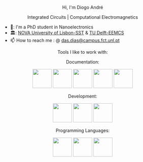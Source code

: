 

<p align=center> Hi, I'm Diogo André </p>

<p align=center> Integrated Circuits | Computational Electromagnetics </p>

- 🔭: I'm a PhD student in Nanoelectronics
- 🏛️: [NOVA University of Lisbon-SST](https://www.fct.unl.pt/en) & [TU Delft-EEMCS](https://www.tudelft.nl/en/eemcs)
- 📫 How to reach me : @ das.dias@campus.fct.unl.pt


<link rel="stylesheet" href="https://cdn.jsdelivr.net/gh/devicons/devicon@v2.15.1/devicon.min.css">

<p align=center>Tools I like to work with:</p>

<p align=center>Documentation:</p>

<div align=center>
       <img src="https://cdn.jsdelivr.net/gh/devicons/devicon/icons/html5/html5-original-wordmark.svg" width=60 />     
       <img src="https://cdn.jsdelivr.net/gh/devicons/devicon/icons/markdown/markdown-original.svg" width=60 />   
       <img src="https://cdn.jsdelivr.net/gh/devicons/devicon/icons/jupyter/jupyter-original-wordmark.svg" width=60 />
       <img src="https://cdn.jsdelivr.net/gh/devicons/devicon/icons/inkscape/inkscape-original-wordmark.svg" width=60 />
       <img src="https://cdn.jsdelivr.net/gh/devicons/devicon/icons/blender/blender-original-wordmark.svg" width=60 />
</div>

       

<p align=center>Development:</p>

<div align=center>
       <img src="https://cdn.jsdelivr.net/gh/devicons/devicon/icons/git/git-plain-wordmark.svg" width=60 />
       <img src="https://cdn.jsdelivr.net/gh/devicons/devicon/icons/docker/docker-original-wordmark.svg" width=60 />
       <img src="https://cdn.jsdelivr.net/gh/devicons/devicon/icons/vscode/vscode-original-wordmark.svg" width=60 />
</div>

<p align=center>Programming Languages:</p>
<div align=center>
       <img src="https://cdn.jsdelivr.net/gh/devicons/devicon/icons/rust/rust-plain.svg" width=60 />        
       <img src="https://cdn.jsdelivr.net/gh/devicons/devicon/icons/python/python-original-wordmark.svg" width=60 />
       <img src="https://cdn.jsdelivr.net/gh/devicons/devicon/icons/c/c-original.svg" width=60 />
</div>


<!---
das-dias/das-dias is a ✨ special ✨ repository because its `README.md` (this file) appears on your GitHub profile.
You can click the Preview link to take a look at your changes.
--->
